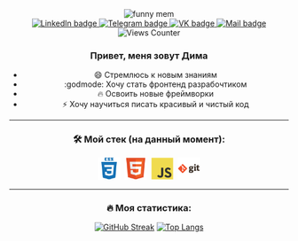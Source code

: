 <div id="header" align="center">
  <img src="https://media.giphy.com/media/WUlplcMpOCEmTGBtBW/giphy.gif" alt="funny mem"width="250px">
<div>
  
<div id="badges">
  <a href="https://www.linkedin.com/in/boneseller">
    <img src="https://img.shields.io/badge/LinkedIn-blue?logo=linkedin&logoColor=white&style=for-the-badge" alt="LinkedIn badge">
  </a>
    <a href="https://t.me/boneSeller">
    <img src="https://img.shields.io/badge/Telegram-9cf?logo=Telegram&logoColor=white&style=for-the-badge" alt="Telegram badge"
  </a>
  <a href="https://vk.com/id164162745">
    <img src="https://img.shields.io/badge/VK-blue?logo=vk&logoColor=white&style=for-the-badge" alt="VK badge">
  </a>
    <a href="mailto:d.oreh@mail.ru">
    <img src="https://img.shields.io/badge/email-9cf?logo=mail.ru&logoColor=white&style=for-the-badge" alt="Mail badge">
  </a>
</div>

 <div id="counter">
   <img src="https://komarev.com/ghpvc/?username=boneSeller&style=flat-square&color=blue" alt="Views Counter"/>
 </div
  
 ---

### Привет, меня зовут Дима

- :smile: Стремлюсь к новым знаниям 
- :godmode: Хочу стать фронтенд разрабочтиком
- :fire: Освоить новые фреймворки
- :zap: Хочу научиться писать красивый и чистый код
   
---


### 🛠️ Мой стек (на данный момент):
<div>
  <img src="https://github.com/devicons/devicon/blob/master/icons/css3/css3-plain-wordmark.svg"  title="CSS3" alt="CSS" width="40" height="40"/>&nbsp;
  <img src="https://github.com/devicons/devicon/blob/master/icons/html5/html5-original.svg" title="HTML5" alt="HTML" width="40" height="40"/>&nbsp;
  <img src="https://github.com/devicons/devicon/blob/master/icons/javascript/javascript-original.svg" title="JavaScript" alt="JavaScript" width="40" height="40"/>&nbsp;
  <img src="https://github.com/devicons/devicon/blob/master/icons/git/git-original-wordmark.svg" title="Git" **alt="Git" width="40" height="40"/>
</div>

---
  
### :fire: Моя статистика:
 

[![GitHub Streak](http://github-readme-streak-stats.herokuapp.com?user=boneSeller&date_format=M%20j%5B%2C%20Y%5D)](https://git.io/streak-stats)
[![Top Langs](https://github-readme-stats.vercel.app/api/top-langs/?username=boneSeller&layout=compact&theme=vision-friendly-dracula)](https://github.com/anuraghazra/github-readme-stats)
